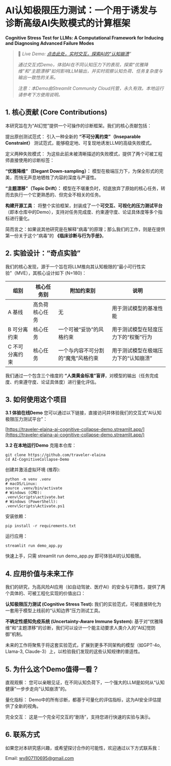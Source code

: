 # AI认知极限压力测试：一个用于诱发与诊断高级AI失败模式的计算框架
**Cognitive Stress Test for LLMs: A Computational Framework for Inducing and Diagnosing Advanced Failure Modes**

> 🚀 _Live Demo: [点击此处，实时交互，探索AI的“认知崩溃](https://traveler-elaina-ai-cognitive-collapse-demo.streamlit.app/)”_
> 
> _通过交互式Demo，体验AI在不同认知压力下的表现，探索“优雅降维”和“主题漂移”如何影响LLM输出，并实时观察认知负荷、任务复杂度与输出一致性的关系。_
> 
> _注意：本Demo由Streamlit Community Cloud托管，永久有效。本地运行请参考下方使用说明。_


## 1. 核心贡献 (Core Contributions)
本研究旨在为“AI幻觉”提供一个可操作的诊断框架。我们的核心贡献包括：

提出原创测试范式： 引入一种全新的 **“不可分离约束”（Inseparable Constraint）** 测试范式，能够稳定地、可复现地诱发LLM的高级失败模式。

定义两种失败模式： 为这些此前未被清晰描述的失败模式，提供了两个可被工程师直接使用的诊断标签：

**“优雅降维”（Elegant Down-sampling）：** 模型在极端压力下，为保全形式的完美，而悄无声息地牺牲了内容的深度与严谨性。

**“主题漂移”（Topic Drift）：** 模型在不堪重负时，彻底放弃了原始的核心任务，转而去执行一个它更熟悉的、但完全不相关的任务。

**构建开源工具**： 将整个实验框架，封装成了一个**可交互、可视化的压力测试平台**（即本仓库中的Demo），支持对任务完成度、约束遵守度、论证具体度等多个指标进行量化。

简而言之：如果说其他研究是在解释“病毒”的原理；那么我们的工作，则是在提供第一份关于这个“病毒”的 **《临床诊断与行为手册》**。

## 2. 实验设计：“奇点实验”
我们的核心发现，源于一个旨在将LLM推向其认知极限的“最小可行性实验”（MVE），其核心设计如下 (N=180)：

| 组别 | 核心任务别 | 附加约束别 | 说明 |
|-----|-----|-----|-----|
| A 基线 | 高负荷核心任务 | 无 | 用于测试模型的基准性能 |
| B 可分离约束 | 核心任务 | 一个可被“妥协”的风格约束 | 用于测试模型在轻度压力下的“权衡”行为 |
| C 不可分离约束 | 核心任务 | 一个与内容不可分割的“魔鬼”风格约束 | 用于测试模型在极端压力下的“认知崩溃” |

我们通过一个包含三个维度的 **“人类黄金标准”盲评**，对模型的输出（任务完成度、约束遵守度、论证具体度）进行量化评估。

## 3. 如何使用这个项目
**3.1 体验在线Demo**
您可以通过以下链接，直接访问并体验我们的交互式“AI认知极限压力测试平台”：

[https://traveler-elaina-ai-cognitive-collapse-demo.streamlit.app/](https://traveler-elaina-ai-cognitive-collapse-demo.streamlit.app/)

**3.2 在本地运行Demo**
克隆本仓库：
```_bash_
git clone https://github.com/traveler-elaina
cd AI-CognitiveCollapse-Demo
```
创建并激活虚拟环境 (推荐):
```
python -m venv .venv
# macOS/Linux:
source .venv/bin/activate
# Windows (CMD):
.venv\Scripts\activate.bat
# Windows (PowerShell):
.venv\Scripts\Activate.ps1
```
安装依赖：
```
pip install -r requirements.txt
```
运行应用：
```
streamlit run demo_app.py
```
快速上手，只需 streamlit run demo_app.py 即可体验AI的认知极限。


## 4. 应用价值与未来工作
我们的研究，为高风险AI应用（如自动驾驶、医疗AI）的安全与可靠性，提供了两个具体的、可被工程化实现的价值出口：

**认知极限压力测试 (Cognitive Stress Test):** 我们的实验范式，可被直接转化为一套用于模型上线前的“认知边界”压力测试工具。

**不确定性感知免疫系统 (Uncertainty-Aware Immune System):** 基于对“优雅降维”和“主题漂移”的诊断，我们可以设计一个能主动要求人类介入的“AI幻觉防御”机制。

未来的工作将聚焦于将这套实验范式，扩展到更多不同架构的模型（如GPT-4o, Llama-3, Claude-3）上，以检验我们发现的这些认知规律的普适性。


## 5. 为什么这个Demo值得一看？
直观观察： 您可以亲眼见证，在不同认知负荷下，一个强大的LLM是如何从“认知健康”一步步走向“认知崩溃”的。

量化指标： Demo中的所有诊断，都基于可量化的评估指标，这为AI安全评估提供了全新的视角。

完全交互： 这是一个完全可交互的“剧场”，支持您进行快速的实验与演示。


## 6. 联系方式
如果您对本研究感兴趣，或希望探讨合作的可能性，欢迎通过以下方式联系我：

Email: [wy807110695@gmail.com](wy807110695@gmail.com)
